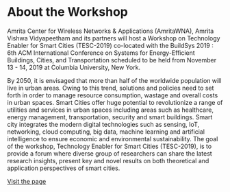 # About the Workshop
Amrita Center for Wireless Networks & Applications (AmritaWNA), Amrita Vishwa Vidyapeetham and its partners will host a Workshop on Technology Enabler for Smart Cities (TESC-2019) co-located with the BuildSys 2019 : 6th ACM International Conference on Systems for Energy-Efficient Buildings, Cities, and Transportation scheduled to be held from November 13 - 14, 2019 at Columbia University, New York.

By 2050, it is envisaged that more than half of the worldwide population will live in urban areas. Owing to this trend, solutions and policies need to set forth in order to manage resource consumption, wastage and overall costs in urban spaces. Smart Cities offer huge potential to revolutionize a range of utilities and services in urban spaces including areas such as healthcare, energy management, transportation, security and smart buildings. Smart city integrates the modern digital technologies such as sensing, IoT, networking, cloud computing, big data, machine learning and artificial intelligence to ensure economic and environmental sustainability. The goal of the workshop, Technology Enabler for Smart Cities (TESC-2019), is to provide a forum where diverse group of researchers can share the latest research insights, present key and novel results on both theoretical and application perspectives of smart cities.



[Visit the page](https://acm-tesca.github.io/)
